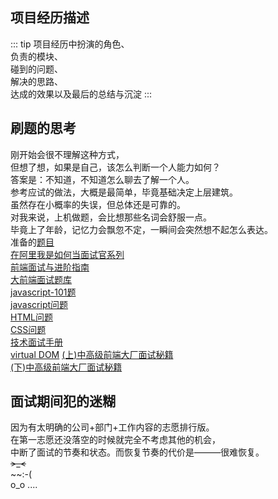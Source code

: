 ## 项目经历描述 
::: tip
项目经历中扮演的角色、  
负责的模块、  
碰到的问题、  
解决的思路、  
达成的效果以及最后的总结与沉淀
:::     

## 刷题的思考       
刚开始会很不理解这种方式，  
但想了想，如果是自己，该怎么判断一个人能力如何？    
答案是：不知道，不知道怎么聊去了解一个人。       
参考应试的做法，大概是最简单，毕竟基础决定上层建筑。      
虽然存在小概率的失误，但总体还是可靠的。    
对我来说，上机做题，会比想那些名词会舒服一点。      
毕竟上了年龄，记忆力会飘忽不定，一瞬间会突然想不起怎么表达。        
准备的[题目](https://github.com/nibilin33/Interviews)    
[在阿里我是如何当面试官系列](https://juejin.im/post/5e6ebfa86fb9a07ca714d0ec#heading-43)                   
[前端面试与进阶指南](https://www.cxymsg.com)        
[大前端面试题库](http://bigerfe.com/author)     
[javascript-101题](https://github.com/lydiahallie/javascript-questions/blob/master/zh-CN/README-zh_CN.md)       
[javascript问题](https://github.com/yangshun/front-end-interview-handbook/blob/master/Translations/Chinese/questions/javascript-questions.md)       
[HTML问题](https://github.com/yangshun/front-end-interview-handbook/blob/master/Translations/Chinese/questions/html-questions.md)       
[CSS问题](https://github.com/yangshun/front-end-interview-handbook/blob/master/Translations/Chinese/questions/css-questions.md)     
[技术面试手册](https://yangshun.github.io/tech-interview-handbook/algorithms/array)     
[virtual DOM](https://github.com/livoras/blog/issues/13)
[(上)中高级前端大厂面试秘籍](https://github.com/xd-tayde/blog/blob/master/interview-1.md)            
[(下)中高级前端大厂面试秘籍](https://github.com/xd-tayde/blog/blob/master/interview-3.md)       
   
## 面试期间犯的迷糊  
因为有太明确的公司+部门+工作内容的志愿排行版。    
在第一志愿还没落空的时候就完全不考虑其他的机会，           
中断了面试的节奏和状态。而恢复节奏的代价是———很难恢复。     
~~>_<~~     
~~:-(       
o_o ....    

